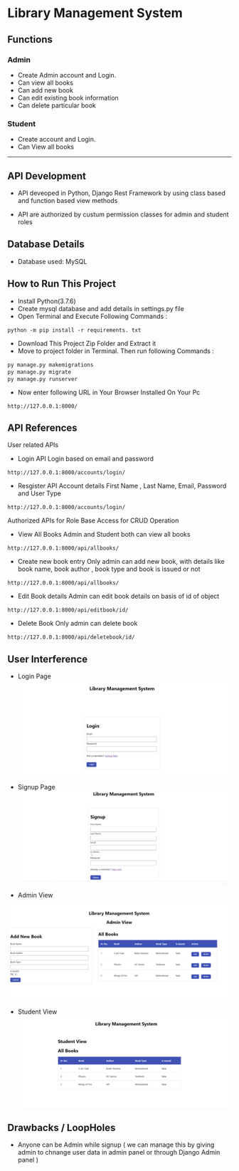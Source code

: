 # Library Management System


## Functions
### Admin
- Create Admin account and Login.
- Can view all books
- Can add new book
- Can edit existing book information
- Can delete particular book

### Student
- Create account and Login.
- Can View all books
---



## API Development

- API deveoped in Python, Django Rest Framework by using class based and function based view methods

- API are authorized by custum permission classes for admin and student roles
## Database Details

- Database used: MySQL 
## How to Run This Project

- Install Python(3.7.6)
- Create mysql database and add details in settings.py file
- Open Terminal and Execute Following Commands :

```
python -m pip install -r requirements. txt
```
- Download This Project Zip Folder and Extract it
- Move to project folder in Terminal. Then run following Commands :
```
py manage.py makemigrations
py manage.py migrate
py manage.py runserver
```
- Now enter following URL in Your Browser Installed On Your Pc
```
http://127.0.0.1:8000/
```
## API References

User related APIs
- Login API
Login based on email and password
```
http://127.0.0.1:8000/accounts/login/
```
- Resgister API
Account details First Name , Last Name, Email, Password and User Type

```
http://127.0.0.1:8000/accounts/login/
```
Authorized APIs for Role Base Access for CRUD Operation
- View All Books
Admin and Student both can view all books
```
http://127.0.0.1:8000/api/allbooks/
```
- Create new book entry
Only admin can add new book, with details  like book name, book author , book type and book is issued or not
```
http://127.0.0.1:8000/api/allbooks/
```
- Edit Book details
Admin can edit book details on basis of id of object
```
http://127.0.0.1:8000/api/editbook/id/
```
- Delete Book
Only admin can delete book 
```
http://127.0.0.1:8000/api/deletebook/id/

```

## User Interference
- Login Page
![ Login ](LibManSys/static/login.png)

- Signup Page
![ Signin ](LibManSys/static/signup.png)

- Admin View

![ Admin ](LibManSys/static/admin.png)

- Student View
![ Student ](LibManSys/static/student.png)

## Drawbacks / LoopHoles
- Anyone can be Admin while signup
( we can manage this by giving admin to chnange user data in admin panel or through Django Admin panel )
